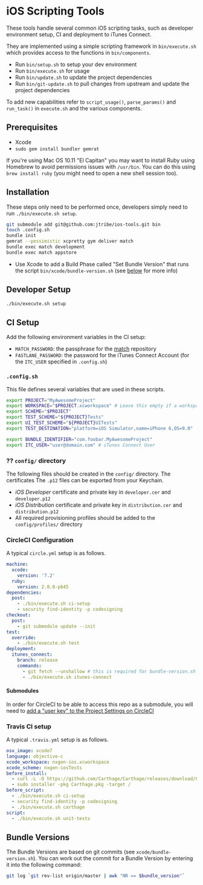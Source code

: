 # iOS Scripting Tools

These tools handle several common iOS scripting tasks, such as developer environment setup, CI and
deployment to iTunes Connect.

They are implemented using a simple scripting framework in `bin/execute.sh` which provides access
to the functions in `bin/components`.

- Run `bin/setup.sh` to setup your dev environment
- Run `bin/execute.sh` for usage
- Run `bin/update.sh` to update the project dependencies
- Run `bin/git-update.sh` to pull changes from upstream and update the project dependencies

To add new capabilities refer to `script_usage()`, `parse_params()` and `run_task()` in `execute.sh`
and the various components.

## Prerequisites

- Xcode
- `sudo gem install bundler gemrat`

If you're using Mac OS 10.11 "El Capitan" you may want to install Ruby using Homebrew to avoid
permissions issues with `/usr/bin`. You can do this using `brew install ruby` (you might need to
open a new shell session too).

## Installation

These steps only need to be performed once, developers simply need to run `./bin/execute.sh setup`.

```bash
git submodule add git@github.com:jtribe/ios-tools.git bin
touch .config.sh
bundle init
gemrat --pessimistic xcpretty gym deliver match
bundle exec match development
bundle exec match appstore
```

- Use Xcode to add a Build Phase called "Set Bundle Version" that runs the script `bin/xcode/bundle-version.sh`
  (see [below](#bundle-versions) for more info)

## Developer Setup

```bash
./bin/execute.sh setup
```

## CI Setup

Add the following environment variables in the CI setup:

- `MATCH_PASSWORD`: the passphrase for the [match](https://github.com/fastlane/match) repository
- `FASTLANE_PASSWORD`: the password for the iTunes Connect Account (for the `ITC_USER` specified in `.config.sh`)

### `.config.sh`

This file defines several variables that are used in these scripts.

```sh
export PROJECT="MyAwesomeProject"
export WORKSPACE="$PROJECT.xcworkspace" # Leave this empty if a workspace is not required
export SCHEME="$PROJECT"
export TEST_SCHEME="${PROJECT}Tests"
export UI_TEST_SCHEME="${PROJECT}UITests"
export TEST_DESTINATION="platform=iOS Simulator,name=iPhone 6,OS=9.0"

export BUNDLE_IDENTIFIER="com.foobar.MyAwesomeProject"
export ITC_USER="user@domain.com" # iTunes Connect User
```

### ?? `config/` directory

The following files should be created in the `config/` directory. The certificates The `.p12` files can be exported from your Keychain.

- _iOS Developer_ certificate and private key in `developer.cer` and `developer.p12`
- _iOS Distribution_ certificate and private key in `distribution.cer` and `distribution.p12`
- All required provisioning profiles should be added to the `config/profiles/` directory

### CircleCI Configuration

A typical `circle.yml` setup is as follows.

```yaml
machine:
  xcode:
    version: '7.2'
  ruby:
    version: 2.0.0-p645
dependencies:
  post:
    - ./bin/execute.sh ci-setup
    - security find-identity -p codesigning
checkout:
  post:
    - git submodule update --init
test:
  override:
    - ./bin/execute.sh test
deployment:
  itunes_connect:
    branch: release
    commands:
      - git fetch --unshallow # this is required for bundle-version.sh because CircleCI uses a shallow clone
      - ./bin/execute.sh itunes-connect
```

#### Submodules

In order for CircleCI to be able to access this repo as a submodule, you will need to [add a "user key"
to the Project Settings on CircleCI](https://circleci.com/docs/external-resources)

### Travis CI setup

A typical `.travis.yml` setup is as follows.

```yaml
osx_image: xcode7
language: objective-c
xcode_workspace: nxgen-ios.xcworkspace
xcode_scheme: nxgen-iosTests
before_install:
  - curl -L -O https://github.com/Carthage/Carthage/releases/download/0.9.3/Carthage.pkg
  - sudo installer -pkg Carthage.pkg -target /
before_script:
  - ./bin/execute.sh ci-setup
  - security find-identity -p codesigning
  - ./bin/execute.sh carthage
script:
  - ./bin/execute.sh unit-tests
```

## Bundle Versions

The Bundle Versions are based on git commits (see `xcode/bundle-version.sh`). You can work out the
commit for a Bundle Version by entering it into the following command:

```bash
git log `git rev-list origin/master | awk "NR == $bundle_version"`
```
